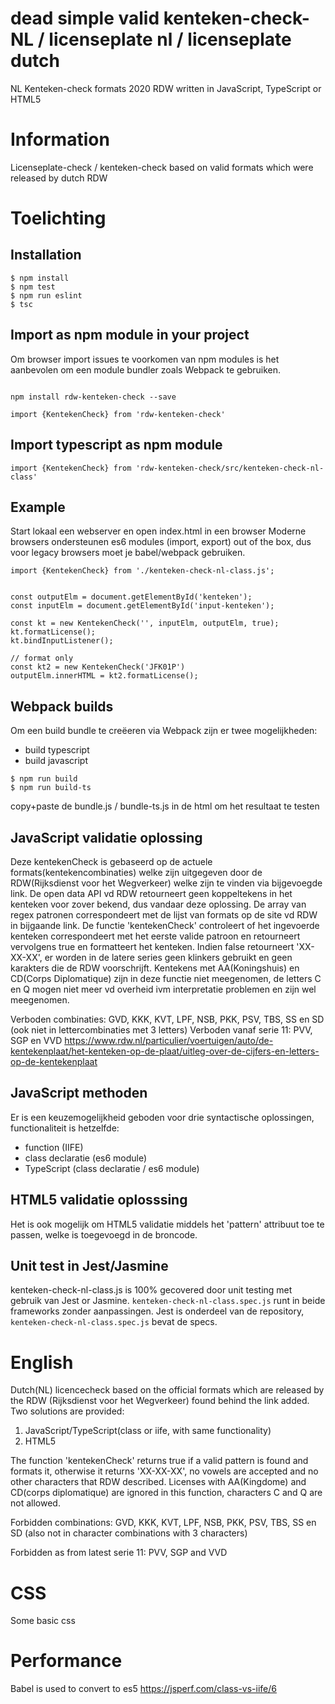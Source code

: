 # dead simple valid kenteken-check-NL / licenseplate nl / licenseplate dutch
NL Kenteken-check formats 2020 RDW written in JavaScript, TypeScript or HTML5

# Information

Licenseplate-check / kenteken-check based on valid formats which were released by dutch RDW

# Toelichting

## Installation 

```shell
$ npm install
$ npm test
$ npm run eslint
$ tsc 
```

## Import as npm module in your project

Om browser import issues te voorkomen van npm modules is het aanbevolen om een module bundler zoals Webpack te gebruiken.

```shell

npm install rdw-kenteken-check --save

import {KentekenCheck} from 'rdw-kenteken-check'
```
## Import typescript as npm module
```shell
import {KentekenCheck} from 'rdw-kenteken-check/src/kenteken-check-nl-class'
```

## Example

Start lokaal een webserver en open index.html in een browser
Moderne browsers ondersteunen es6 modules (import, export) out of the box, dus voor legacy browsers moet je babel/webpack gebruiken. 

```shell
import {KentekenCheck} from './kenteken-check-nl-class.js';


const outputElm = document.getElementById('kenteken');
const inputElm = document.getElementById('input-kenteken');

const kt = new KentekenCheck('', inputElm, outputElm, true);
kt.formatLicense();
kt.bindInputListener();

// format only
const kt2 = new KentekenCheck('JFK01P')
outputElm.innerHTML = kt2.formatLicense();
```
## Webpack builds
Om een build bundle te creëeren via Webpack zijn er twee mogelijkheden:
- build typescript
- build javascript

```shell
$ npm run build
$ npm run build-ts
```
copy+paste de bundle.js / bundle-ts.js in de html om het resultaat te testen
## JavaScript validatie oplossing

Deze kentekenCheck is gebaseerd op de actuele formats(kentekencombinaties) welke zijn uitgegeven door de RDW(Rijksdienst voor het Wegverkeer) welke zijn te vinden via bijgevoegde link. De open data API vd RDW 
retourneert geen koppeltekens in het kenteken voor zover bekend, dus vandaar deze oplossing.
De array van regex patronen correspondeert met de lijst van formats op de site vd RDW in bijgaande link.
De functie 'kentekenCheck' controleert of het ingevoerde kenteken correspondeert met het eerste valide patroon en retourneert vervolgens true en formatteert het kenteken. Indien false retourneert 'XX-XX-XX', er worden in de latere series geen klinkers gebruikt en geen karakters die de RDW voorschrijft. Kentekens met AA(Koningshuis) en CD(Corps Diplomatique) zijn in deze functie niet meegenomen, de letters C en Q mogen niet meer vd overheid ivm interpretatie problemen en zijn wel meegenomen.

Verboden combinaties: GVD, KKK, KVT, LPF, NSB, PKK, PSV, TBS, SS en SD (ook niet in lettercombinaties met 3 letters)
Verboden vanaf serie 11: PVV, SGP en VVD 
https://www.rdw.nl/particulier/voertuigen/auto/de-kentekenplaat/het-kenteken-op-de-plaat/uitleg-over-de-cijfers-en-letters-op-de-kentekenplaat

## JavaScript methoden

Er is een keuzemogelijkheid geboden voor drie syntactische oplossingen, functionaliteit is hetzelfde:
- function (IIFE) 
- class declaratie (es6 module)
- TypeScript (class declaratie / es6 module)
 

## HTML5 validatie oplosssing

Het is ook mogelijk om HTML5 validatie middels het 'pattern' attribuut toe te passen, welke is toegevoegd in de broncode.

## Unit test in Jest/Jasmine

kenteken-check-nl-class.js is 100% gecovered door unit testing met gebruik van Jest or Jasmine. 
`kenteken-check-nl-class.spec.js` runt in beide frameworks zonder aanpassingen.
Jest is onderdeel van de repository, `kenteken-check-nl-class.spec.js` bevat de specs.

# English

Dutch(NL) licencecheck based on the official formats which are released by the RDW (Rijksdienst voor het Wegverkeer) found behind the link added.
Two solutions are provided:

1. JavaScript/TypeScript(class or iife, with same functionality)
2. HTML5

The function 'kentekenCheck' returns true if a valid pattern is found and formats it, otherwise it returns 'XX-XX-XX', no vowels are accepted and no other characters that RDW described. Licenses with AA(Kingdome) and CD(corps diplomatique) are ignored in this function, characters C and Q are not allowed.

Forbidden combinations: GVD, KKK, KVT, LPF, NSB, PKK, PSV, TBS, SS en SD (also not in character combinations with 3 characters)

Forbidden as from latest serie 11: PVV, SGP and VVD 

# CSS

Some basic css

# Performance
Babel is used to convert to es5
https://jsperf.com/class-vs-iife/6
